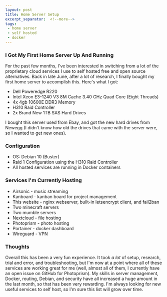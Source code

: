 ```yaml
---
layout: post
title: Home Server Setup
excerpt_separator:  <!--more-->
tags:
 - home server
 - self hosted
 - docker
---
```


### I Got My First Home Server Up And Running

For the past few months, I've been interested in switching from a lot of the proprietary
cloud services I use to self hosted free and open source alternatives. Back in late June,
after a lot of research, I finally bought my first home server to accomplish this. Here's
what I got:

* Dell Poweredge R220
* Intel Xeon E3-1240 V3 8M Cache 3.40 GHz Quad Core (Eight Threads)
* 4x 4gb 10600E DDR3 Memory
* H310 Raid Controller
* 2x Brand New 1TB SAS Hard Drives

I bought this server used from Ebay, and got the new hard drives from Newegg (I didn't know
how old the drives that came with the server were, so I wanted to get new ones).

### Configuration

* OS: Debian 10 (Buster)
* Raid 1 Configuration using the H310 Raid Controller
* All hosted services are running in Docker containers

### Services I'm Currently Hosting

* Airsonic - music streaming
* Kanboard - kanban board for project management
* This website - nginx webserver, built-in letsencrypt client, and fail2ban
* Two minecraft servers
* Two mumble servers
* Nextcloud - file hosting
* Photoprism - photo hosting
* Portainer - docker dashboard
* Wireguard - VPN

### Thoughts

Overall this has been a very fun experience. It took *a lot* of setup, research, trial and error,
and troubleshooting, but I'm now at a point where all of these services are working great for me
(well, almost all of them, I currently have an open issue on GitHub for Photoprism).
My skills in server management, Docker, routing, Debian, and security have
all increased a huge amount in the last month, so that has been very rewarding. I'm always looking for
new useful services to self host, so I'm sure this list will grow over time.
